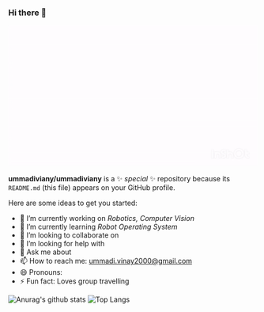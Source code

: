 ### Hi there 👋

![Hey there, I'm Vinay. I'm a Developer, a maker work on ML/AI. Check out my work](https://github.com/ummadiviany/ummadiviany/blob/master/intro.gif)


**ummadiviany/ummadiviany** is a ✨ _special_ ✨ repository because its `README.md` (this file) appears on your GitHub profile.

Here are some ideas to get you started:

- 🔭 I’m currently working on *Robotics, Computer Vision* 
- 🌱 I’m currently learning *Robot Operating System* 
- 👯 I’m looking to collaborate on 
- 🤔 I’m looking for help with 
- 💬 Ask me about 
- 📫 How to reach me: ummadi.vinay2000@gmail.com
- 😄 Pronouns: 
- ⚡ Fun fact: Loves group travelling

<!--- 
[Visitor Count](https : //profile-counter.glitch.me/ummadiviany/count.svg) %
--->

![Anurag's github stats](https://github-readme-stats.vercel.app/api?username=ummadiviany&show_icons=true&theme=radical)
![Top Langs](https://github-readme-stats.vercel.app/api/top-langs/?username=ummadiviany)
